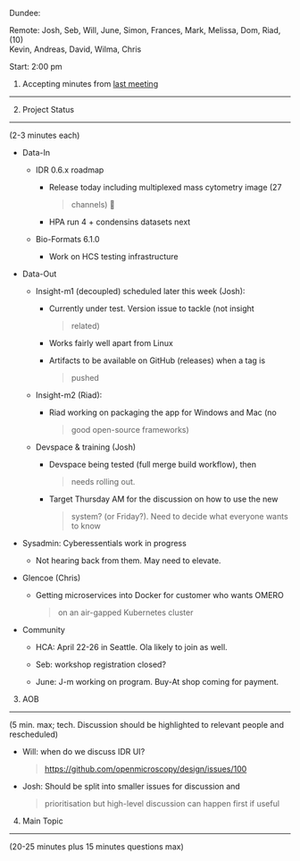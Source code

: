 Dundee:

Remote: Josh, Seb, Will, June, Simon, Frances, Mark, Melissa, Dom, Riad,
(10)  
Kevin, Andreas, David, Wilma, Chris

Start: 2:00 pm

1. Accepting minutes from [<u>last meeting</u>](https://drive.google.com/open?id=1TndXeC3wQSZVEaB5ZGpEAaPRl1QAufSI)
-------------------------------------------------------------------------------------------------------------------

2. Project Status
-----------------

(2-3 minutes each)

-   Data-In

    -   IDR 0.6.x roadmap

        -   Release today including multiplexed mass cytometry image (27
            > channels) 🎉

        -   HPA run 4 + condensins datasets next

    -   Bio-Formats 6.1.0

        -   Work on HCS testing infrastructure

-   Data-Out

    -   Insight-m1 (decoupled) scheduled later this week (Josh):

        -   Currently under test. Version issue to tackle (not insight
            > related)

        -   Works fairly well apart from Linux

        -   Artifacts to be available on GitHub (releases) when a tag is
            > pushed

    -   Insight-m2 (Riad):

        -   Riad working on packaging the app for Windows and Mac (no
            > good open-source frameworks)

    -   Devspace & training (Josh)

        -   Devspace being tested (full merge build workflow), then
            > needs rolling out.

        -   Target Thursday AM for the discussion on how to use the new
            > system? (or Friday?). Need to decide what everyone wants
            > to know

-   Sysadmin: Cyberessentials work in progress

    -   Not hearing back from them. May need to elevate.

-   Glencoe (Chris)

    -   Getting microservices into Docker for customer who wants OMERO
        > on an air-gapped Kubernetes cluster

-   Community

    -   HCA: April 22-26 in Seattle. Ola likely to join as well.

    -   Seb: workshop registration closed?

    -   June: J-m working on program. Buy-At shop coming for payment.

3. AOB
------

(5 min. max; tech. Discussion should be highlighted to relevant people
and rescheduled)

-   Will: when do we discuss IDR UI?
    > [<u>https://github.com/openmicroscopy/design/issues/100</u>](https://github.com/openmicroscopy/design/issues/100)

-   Josh: Should be split into smaller issues for discussion and
    > prioritisation but high-level discussion can happen first if
    > useful

4. Main Topic
-------------

(20-25 minutes plus 15 minutes questions max)
